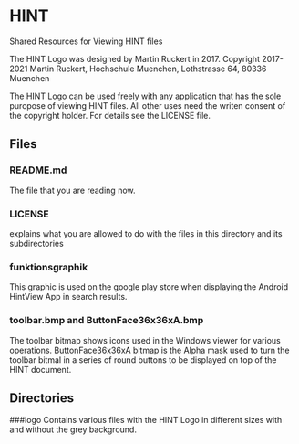 # HINT
Shared Resources for Viewing HINT files

The HINT Logo was designed by Martin Ruckert in 2017.
Copyright 2017-2021 Martin Ruckert,
Hochschule Muenchen, Lothstrasse 64, 80336 Muenchen

The HINT Logo can be used freely with any application
that has the sole puropose of
viewing HINT files.
All other uses need the writen consent of the copyright holder.
For details see the LICENSE file.

## Files

### README.md
The file that you are reading now.


### LICENSE
explains what you are allowed to do with the files in this
directory and its subdirectories

### funktionsgraphik
This graphic is used on the google play store when displaying the
Android HintView App in search results.

### toolbar.bmp and ButtonFace36x36xA.bmp
The toolbar bitmap shows icons used in the Windows viewer for various
operations.
ButtonFace36x36xA bitmap is the Alpha mask used to turn the toolbar
bitmal in a series of round buttons to be displayed on top of the
HINT document.

## Directories
###logo
Contains various files with the HINT Logo in different sizes
with and without the grey background.


